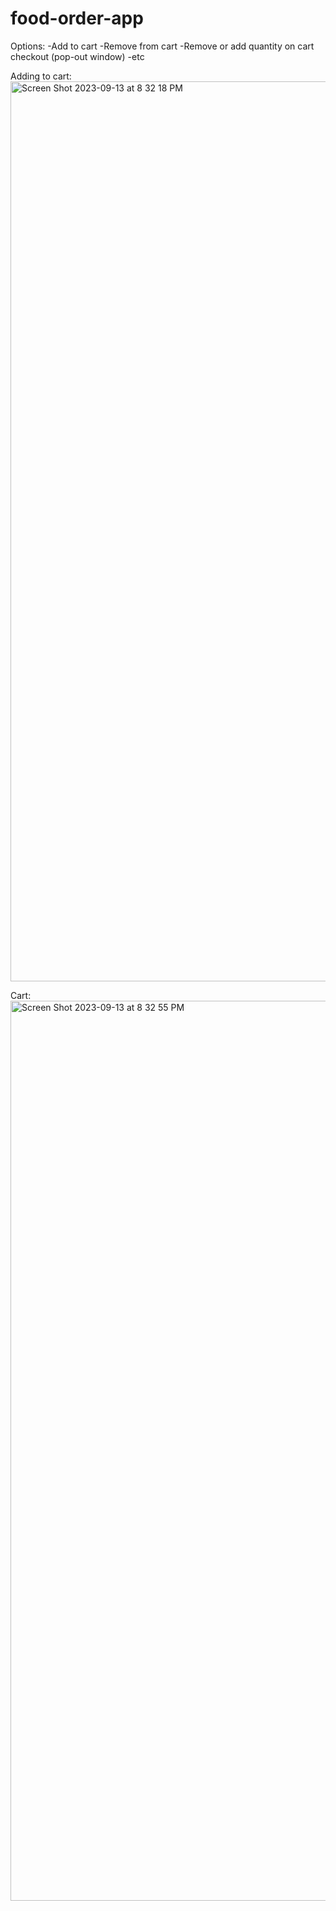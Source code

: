 # food-order-app

Options:
-Add to cart
-Remove from cart
-Remove or add quantity on cart checkout (pop-out window)
-etc

Adding to cart:
<img width="1440" alt="Screen Shot 2023-09-13 at 8 32 18 PM" src="https://github.com/EmirPirija/pig-dice-game/assets/118456820/8127f0f1-2330-40e8-8d5a-673b00367d8c">

Cart:
<img width="1440" alt="Screen Shot 2023-09-13 at 8 32 55 PM" src="https://github.com/EmirPirija/pig-dice-game/assets/118456820/357c5cc4-e7bd-4c22-be33-b53ab9f8b2a3">
